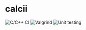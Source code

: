 # calcii
![C/C++ CI](https://github.com/99002761/calcii/workflows/C/C++%20CI/badge.svg)
![Valgrind](https://github.com/99002761/calcii/workflows/Valgrind/badge.svg)
![Unit testing](https://github.com/99002761/calcii/workflows/Unit%20testing/badge.svg)
